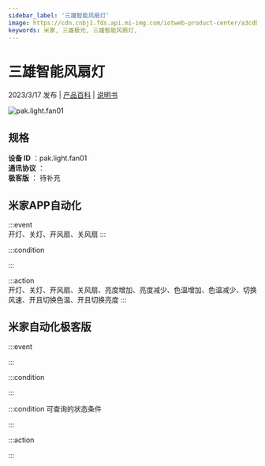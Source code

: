 ```yaml
---
sidebar_label: '三雄智能风扇灯'
image: https://cdn.cnbj1.fds.api.mi-img.com/iotweb-product-center/a3cdbd8a66d8be61a3d6e2974c0a19f9_1678262190587.png?GalaxyAccessKeyId=AKVGLQWBOVIRQ3XLEW&Expires=9223372036854775807&Signature=HnZAjXKICpRXBzz3lTq6tdiaQE0=
keywords: 米家, 三雄极光, 三雄智能风扇灯, 
---
```

# 三雄智能风扇灯

2023/3/17 发布 | [产品百科](https://home.mi.com/webapp/content/baike/product/index.html?model=pak.light.fan01/) | [说明书](https://home.mi.com/views/introduction.html?model=pak.light.fan01&region=cn)

![pak.light.fan01](https://cdn.cnbj1.fds.api.mi-img.com/iotweb-product-center/a3cdbd8a66d8be61a3d6e2974c0a19f9_1678262190587.png?GalaxyAccessKeyId=AKVGLQWBOVIRQ3XLEW&Expires=9223372036854775807&Signature=HnZAjXKICpRXBzz3lTq6tdiaQE0=)

## 规格  
> 
**设备 ID** ：pak.light.fan01  
**通讯协议** ：  
**极客版**  ： 待补充 


## 米家APP自动化  

:::event  
开灯、关灯、开风扇、关风扇
:::

:::condition  

:::

:::action   
开灯、关灯、开风扇、关风扇、亮度增加、亮度减少、色温增加、色温减少、切换风速、开且切换色温、开且切换亮度
:::

## 米家自动化极客版  

:::event  

:::

:::condition  

:::

:::condition 可查询的状态条件  

:::

:::action  

:::

        
